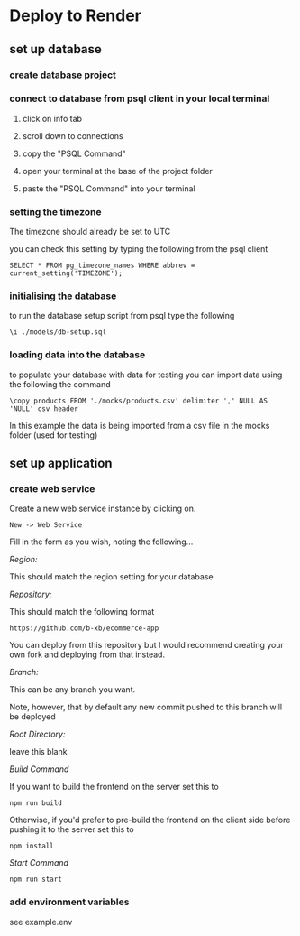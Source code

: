 # Deploy to Render

## set up database

### create database project


### connect to database from psql client in your local terminal

1. click on info tab

2. scroll down to connections

3. copy the "PSQL Command"

4. open your terminal at the base of the project folder

5. paste the "PSQL Command" into your terminal


### setting the timezone

The timezone should already be set to UTC

you can check this setting by typing the following from the psql client

```
SELECT * FROM pg_timezone_names WHERE abbrev = current_setting('TIMEZONE');
```

### initialising the database

to run the database setup script from psql type the following

```
\i ./models/db-setup.sql
```

### loading data into the database

to populate your database with data for testing you can import data using the following the command

```
\copy products FROM './mocks/products.csv' delimiter ',' NULL AS 'NULL' csv header
```

In this example the data is being imported from a csv file in the mocks folder (used for testing)


## set up application

### create web service

Create a new web service instance by clicking on.

```
New -> Web Service
```

Fill in the form as you wish, noting the following...

*Region:*

This should match the region setting for your database

*Repository:*

This should match the following format

`https://github.com/b-xb/ecommerce-app`

You can deploy from this repository but I would recommend creating your own fork and deploying from that instead.

*Branch:*

This can be any branch you want.

Note, however, that by default any new commit pushed to this branch will be deployed

*Root Directory:*

leave this blank

*Build Command*

If you want to build the frontend on the server set this to

`npm run build`

Otherwise, if you'd prefer to pre-build the frontend on the client side before pushing it to the server set this to

`npm install`

*Start Command*

`npm run start`

### add environment variables

see example.env
